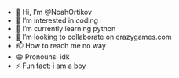 - 👋 Hi, I’m @NoahOrtikov
- 👀 I’m interested in coding
- 🌱 I’m currently learning python
- 💞️ I’m looking to collaborate on crazygames.com
- 📫 How to reach me no way
- 😄 Pronouns: idk
- ⚡ Fun fact: i am a boy

<!---
NoahOrtikov/NoahOrtikov is a ✨ special ✨ repository because its `README.md` (this file) appears on your GitHub profile.
You can click the Preview link to take a look at your changes.
--->
